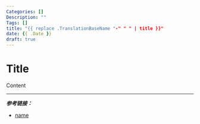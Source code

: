 ```yaml
---
Categories: []
Description: ""
Tags: []
title: "{{ replace .TranslationBaseName "-" " " | title }}"
date: {{ .Date }}
draft: true
---
```


# Title

Content

---

_**参考链接：**_

- [name](link)
